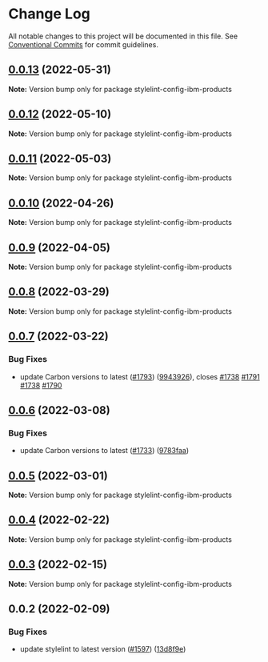 # Change Log

All notable changes to this project will be documented in this file.
See [Conventional Commits](https://conventionalcommits.org) for commit guidelines.

## [0.0.13](https://github.com/carbon-design-system/ibm-cloud-cognitive/compare/stylelint-config-ibm-products@0.0.12...stylelint-config-ibm-products@0.0.13) (2022-05-31)

**Note:** Version bump only for package stylelint-config-ibm-products





## [0.0.12](https://github.com/carbon-design-system/ibm-cloud-cognitive/compare/stylelint-config-ibm-products@0.0.11...stylelint-config-ibm-products@0.0.12) (2022-05-10)

**Note:** Version bump only for package stylelint-config-ibm-products





## [0.0.11](https://github.com/carbon-design-system/ibm-cloud-cognitive/compare/stylelint-config-ibm-products@0.0.10...stylelint-config-ibm-products@0.0.11) (2022-05-03)

**Note:** Version bump only for package stylelint-config-ibm-products





## [0.0.10](https://github.com/carbon-design-system/ibm-cloud-cognitive/compare/stylelint-config-ibm-products@0.0.9...stylelint-config-ibm-products@0.0.10) (2022-04-26)

**Note:** Version bump only for package stylelint-config-ibm-products





## [0.0.9](https://github.com/carbon-design-system/ibm-cloud-cognitive/compare/stylelint-config-ibm-products@0.0.8...stylelint-config-ibm-products@0.0.9) (2022-04-05)

**Note:** Version bump only for package stylelint-config-ibm-products





## [0.0.8](https://github.com/carbon-design-system/ibm-cloud-cognitive/compare/stylelint-config-ibm-products@0.0.7...stylelint-config-ibm-products@0.0.8) (2022-03-29)

**Note:** Version bump only for package stylelint-config-ibm-products





## [0.0.7](https://github.com/carbon-design-system/ibm-cloud-cognitive/compare/stylelint-config-ibm-products@0.0.6...stylelint-config-ibm-products@0.0.7) (2022-03-22)


### Bug Fixes

* update Carbon versions to latest ([#1793](https://github.com/carbon-design-system/ibm-cloud-cognitive/issues/1793)) ([9943926](https://github.com/carbon-design-system/ibm-cloud-cognitive/commit/9943926b5234ce0690417d16483da4caa84790cf)), closes [#1738](https://github.com/carbon-design-system/ibm-cloud-cognitive/issues/1738) [#1791](https://github.com/carbon-design-system/ibm-cloud-cognitive/issues/1791) [#1738](https://github.com/carbon-design-system/ibm-cloud-cognitive/issues/1738) [#1790](https://github.com/carbon-design-system/ibm-cloud-cognitive/issues/1790)





## [0.0.6](https://github.com/carbon-design-system/ibm-cloud-cognitive/compare/stylelint-config-ibm-products@0.0.5...stylelint-config-ibm-products@0.0.6) (2022-03-08)


### Bug Fixes

* update Carbon versions to latest ([#1733](https://github.com/carbon-design-system/ibm-cloud-cognitive/issues/1733)) ([9783faa](https://github.com/carbon-design-system/ibm-cloud-cognitive/commit/9783faac23d8f03598ef0e5994743c4c5f915705))





## [0.0.5](https://github.com/carbon-design-system/ibm-cloud-cognitive/compare/stylelint-config-ibm-products@0.0.4...stylelint-config-ibm-products@0.0.5) (2022-03-01)

**Note:** Version bump only for package stylelint-config-ibm-products





## [0.0.4](https://github.com/carbon-design-system/ibm-cloud-cognitive/compare/stylelint-config-ibm-products@0.0.3...stylelint-config-ibm-products@0.0.4) (2022-02-22)

**Note:** Version bump only for package stylelint-config-ibm-products





## [0.0.3](https://github.com/carbon-design-system/ibm-cloud-cognitive/compare/stylelint-config-ibm-products@0.0.2...stylelint-config-ibm-products@0.0.3) (2022-02-15)

**Note:** Version bump only for package stylelint-config-ibm-products





## 0.0.2 (2022-02-09)


### Bug Fixes

* update stylelint to latest version ([#1597](https://github.com/carbon-design-system/ibm-cloud-cognitive/issues/1597)) ([13d8f9e](https://github.com/carbon-design-system/ibm-cloud-cognitive/commit/13d8f9eb2885e687ba23f66b019a5629fffa2a85))
